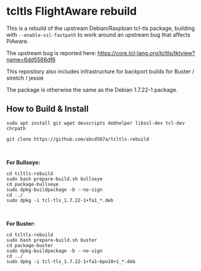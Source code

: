 # tcltls FlightAware rebuild

This is a rebuild of the upstream Debian/Raspbian tcl-tls package,
building with `--enable-ssl-fastpath` to work around an upstream
bug that affects PiAware.

The upstream bug is reported here:
https://core.tcl-lang.org/tcltls/tktview?name=6dd5588df6

This repository also includes infrastructure for backport builds
for Buster / stretch / jessie

The package is otherwise the same as the Debian 1.7.22-1 package.


## How to Build & Install
```
sudo apt install git wget devscripts debhelper libssl-dev tcl-dev chrpath 

git clone https://github.com/abcd567a/tcltls-rebuild  

```
</br>

**For Bullseye:**
```
cd tcltls-rebuild 
sudo bash prepare-build.sh bullseye  
cd package-bullseye 
sudo dpkg-buildpackage -b --no-sign  
cd ../
sudo dpkg -i tcl-tls_1.7.22-1+fa1_*.deb
```
</br>

**For Buster:** </br>

```
cd tcltls-rebuild 
sudo bash prepare-build.sh buster  
cd package-buster 
sudo dpkg-buildpackage -b --no-sign  
cd ../
sudo dpkg -i tcl-tls_1.7.22-1+fa1~bpo10+1_*.deb

```
